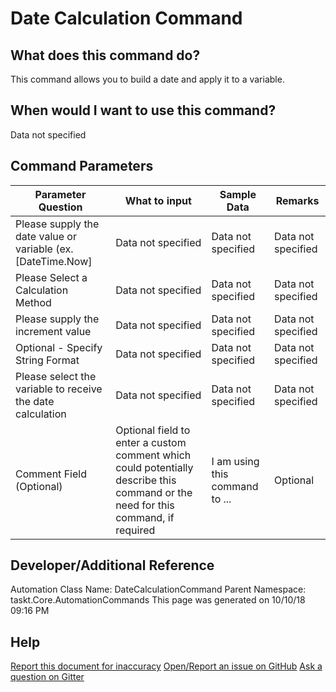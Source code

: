 <!--TITLE: Date Calculation Command -->
<!-- SUBTITLE: a command in the Data Commands group -->
# Date Calculation Command


## What does this command do?
This command allows you to build a date and apply it to a variable.


## When would I want to use this command?
Data not specified


## Command Parameters
| Parameter Question   	| What to input  	|  Sample Data 	| Remarks  	|
| ---                    | ---               | ---           | ---       |
|Please supply the date value or variable (ex. [DateTime.Now]|Data not specified|Data not specified|Data not specified|
|Please Select a Calculation Method|Data not specified|Data not specified|Data not specified|
|Please supply the increment value|Data not specified|Data not specified|Data not specified|
|Optional - Specify String Format|Data not specified|Data not specified|Data not specified|
|Please select the variable to receive the date calculation|Data not specified|Data not specified|Data not specified|
|Comment Field (Optional)|Optional field to enter a custom comment which could potentially describe this command or the need for this command, if required|I am using this command to ...|Optional|


## Developer/Additional Reference
Automation Class Name: DateCalculationCommand
Parent Namespace: taskt.Core.AutomationCommands
This page was generated on 10/10/18 09:16 PM


## Help
[Report this document for inaccuracy](/#)
[Open/Report an issue on GitHub](/#)
[Ask a question on Gitter](/#)
